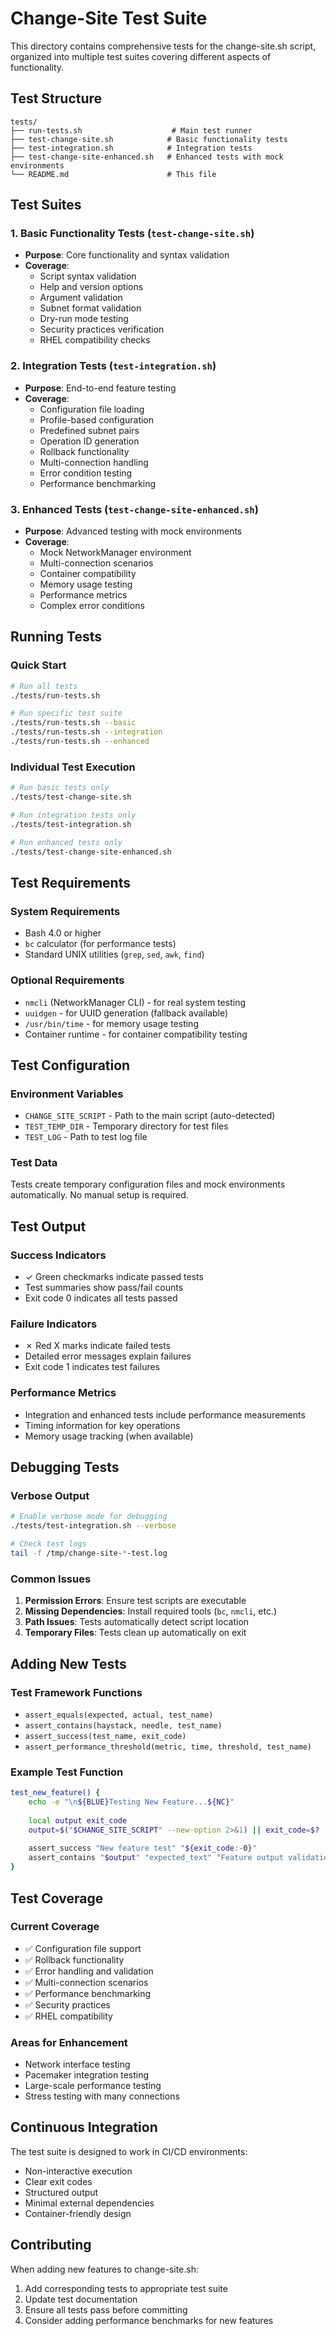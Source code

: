 # Change-Site Test Suite

This directory contains comprehensive tests for the change-site.sh script, organized into multiple test suites covering different aspects of functionality.

## Test Structure

```
tests/
├── run-tests.sh                    # Main test runner
├── test-change-site.sh            # Basic functionality tests
├── test-integration.sh            # Integration tests
├── test-change-site-enhanced.sh   # Enhanced tests with mock environments
└── README.md                      # This file
```

## Test Suites

### 1. Basic Functionality Tests (`test-change-site.sh`)
- **Purpose**: Core functionality and syntax validation
- **Coverage**: 
  - Script syntax validation
  - Help and version options
  - Argument validation
  - Subnet format validation
  - Dry-run mode testing
  - Security practices verification
  - RHEL compatibility checks

### 2. Integration Tests (`test-integration.sh`)
- **Purpose**: End-to-end feature testing
- **Coverage**:
  - Configuration file loading
  - Profile-based configuration
  - Predefined subnet pairs
  - Operation ID generation
  - Rollback functionality
  - Multi-connection handling
  - Error condition testing
  - Performance benchmarking

### 3. Enhanced Tests (`test-change-site-enhanced.sh`)
- **Purpose**: Advanced testing with mock environments
- **Coverage**:
  - Mock NetworkManager environment
  - Multi-connection scenarios
  - Container compatibility
  - Memory usage testing
  - Performance metrics
  - Complex error conditions

## Running Tests

### Quick Start
```bash
# Run all tests
./tests/run-tests.sh

# Run specific test suite
./tests/run-tests.sh --basic
./tests/run-tests.sh --integration
./tests/run-tests.sh --enhanced
```

### Individual Test Execution
```bash
# Run basic tests only
./tests/test-change-site.sh

# Run integration tests only
./tests/test-integration.sh

# Run enhanced tests only
./tests/test-change-site-enhanced.sh
```

## Test Requirements

### System Requirements
- Bash 4.0 or higher
- `bc` calculator (for performance tests)
- Standard UNIX utilities (`grep`, `sed`, `awk`, `find`)

### Optional Requirements
- `nmcli` (NetworkManager CLI) - for real system testing
- `uuidgen` - for UUID generation (fallback available)
- `/usr/bin/time` - for memory usage testing
- Container runtime - for container compatibility testing

## Test Configuration

### Environment Variables
- `CHANGE_SITE_SCRIPT` - Path to the main script (auto-detected)
- `TEST_TEMP_DIR` - Temporary directory for test files
- `TEST_LOG` - Path to test log file

### Test Data
Tests create temporary configuration files and mock environments automatically. No manual setup is required.

## Test Output

### Success Indicators
- ✓ Green checkmarks indicate passed tests
- Test summaries show pass/fail counts
- Exit code 0 indicates all tests passed

### Failure Indicators
- ✗ Red X marks indicate failed tests
- Detailed error messages explain failures
- Exit code 1 indicates test failures

### Performance Metrics
- Integration and enhanced tests include performance measurements
- Timing information for key operations
- Memory usage tracking (when available)

## Debugging Tests

### Verbose Output
```bash
# Enable verbose mode for debugging
./tests/test-integration.sh --verbose

# Check test logs
tail -f /tmp/change-site-*-test.log
```

### Common Issues
1. **Permission Errors**: Ensure test scripts are executable
2. **Missing Dependencies**: Install required tools (`bc`, `nmcli`, etc.)
3. **Path Issues**: Tests automatically detect script location
4. **Temporary Files**: Tests clean up automatically on exit

## Adding New Tests

### Test Framework Functions
- `assert_equals(expected, actual, test_name)`
- `assert_contains(haystack, needle, test_name)`
- `assert_success(test_name, exit_code)`
- `assert_performance_threshold(metric, time, threshold, test_name)`

### Example Test Function
```bash
test_new_feature() {
    echo -e "\n${BLUE}Testing New Feature...${NC}"
    
    local output exit_code
    output=$("$CHANGE_SITE_SCRIPT" --new-option 2>&1) || exit_code=$?
    
    assert_success "New feature test" "${exit_code:-0}"
    assert_contains "$output" "expected_text" "Feature output validation"
}
```

## Test Coverage

### Current Coverage
- ✅ Configuration file support
- ✅ Rollback functionality  
- ✅ Error handling and validation
- ✅ Multi-connection scenarios
- ✅ Performance benchmarking
- ✅ Security practices
- ✅ RHEL compatibility

### Areas for Enhancement
- Network interface testing
- Pacemaker integration testing
- Large-scale performance testing
- Stress testing with many connections

## Continuous Integration

The test suite is designed to work in CI/CD environments:
- Non-interactive execution
- Clear exit codes
- Structured output
- Minimal external dependencies
- Container-friendly design

## Contributing

When adding new features to change-site.sh:
1. Add corresponding tests to appropriate test suite
2. Update test documentation
3. Ensure all tests pass before committing
4. Consider adding performance benchmarks for new features